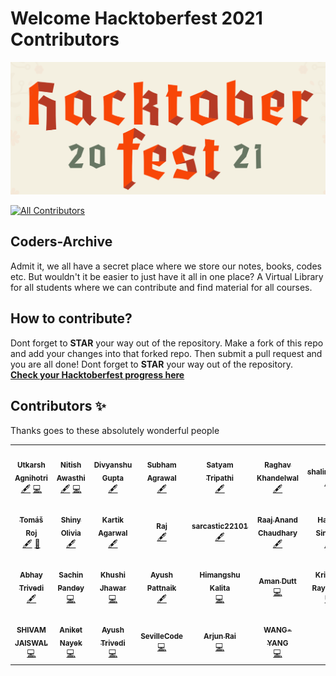 # Welcome Hacktoberfest 2021 Contributors  
<a>[<img src="https://github.com/agniutkarsh/GitHubGraduation-2021/blob/main/Screenshot%202021-09-15%20at%2011.44.40%20AM.png" width="1000px">](https://agniutkarsh.com)</a>
<!-- ALL-CONTRIBUTORS-BADGE:START - Do not remove or modify this section -->
[![All Contributors](https://img.shields.io/badge/all_contributors-27-orange.svg?style=flat-square)](#contributors-)
<!-- ALL-CONTRIBUTORS-BADGE:END -->
## Coders-Archive
Admit it, we all have a secret place where we store our notes, books, codes etc. But wouldn't it be easier to just have it all in one place? A Virtual Library for all students where we can contribute and find material for all courses.

## How to contribute?

Dont forget to **STAR** your way out of the repository. Make a fork of this repo and add your changes into that forked repo. Then submit a pull request and you are all done! Dont forget to **STAR** your way out of the repository.<br>
**[Check your Hacktoberfest progress here](https://hacktoberfest.digitalocean.com/profile)**

## Contributors ✨

Thanks goes to these absolutely wonderful people <!-- ([emoji key](https://allcontributors.org/docs/en/emoji-key)): -->

<!-- ALL-CONTRIBUTORS-LIST:START - Do not remove or modify this section -->
<!-- prettier-ignore-start -->
<!-- markdownlint-disable -->
<table>
  <tr>
    <td align="center"><a href="http://agniutkarsh.com"><img src="https://avatars2.githubusercontent.com/u/30363000?v=4?s=100" width="100px;" alt=""/><br /><sub><b>Utkarsh Agnihotri</b></sub></a><br /><a href="#content-Zenix27" title="Content">🖋</a> <a href="https://github.com/Open-Source-Contributors-IU/coders-archive/commits?author=Zenix27" title="Code">💻</a></td>
    <td align="center"><a href="https://github.com/nitish-awasthi"><img src="https://avatars3.githubusercontent.com/u/61836272?v=4?s=100" width="100px;" alt=""/><br /><sub><b>Nitish Awasthi</b></sub></a><br /><a href="#content-nitish-awasthi" title="Content">🖋</a> <a href="https://github.com/Open-Source-Contributors-IU/coders-archive/commits?author=nitish-awasthi" title="Code">💻</a></td>
    <td align="center"><a href="https://divyanshu799.github.io/myportfolio/"><img src="https://avatars3.githubusercontent.com/u/52619165?v=4?s=100" width="100px;" alt=""/><br /><sub><b>Divyanshu Gupta</b></sub></a><br /><a href="#content-divyanshu799" title="Content">🖋</a></td>
    <td align="center"><a href="https://github.com/subhamagrawal7"><img src="https://avatars0.githubusercontent.com/u/34346812?v=4?s=100" width="100px;" alt=""/><br /><sub><b>Subham Agrawal</b></sub></a><br /><a href="#content-subhamagrawal7" title="Content">🖋</a></td>
    <td align="center"><a href="https://github.com/satyam12345678"><img src="https://avatars2.githubusercontent.com/u/50956927?v=4?s=100" width="100px;" alt=""/><br /><sub><b>Satyam Tripathi</b></sub></a><br /><a href="#content-satyam12345678" title="Content">🖋</a></td>
    <td align="center"><a href="https://github.com/rkraghavkh18"><img src="https://avatars3.githubusercontent.com/u/57208426?v=4?s=100" width="100px;" alt=""/><br /><sub><b>Raghav Khandelwal</b></sub></a><br /><a href="#content-rkraghavkh18" title="Content">🖋</a></td>
    <td align="center"><a href="https://github.com/shalinipal69"><img src="https://avatars1.githubusercontent.com/u/63445999?v=4?s=100" width="100px;" alt=""/><br /><sub><b>shalinipal69</b></sub></a><br /><a href="#content-shalinipal69" title="Content">🖋</a></td>
  </tr>
  <tr>
    <td align="center"><a href="https://github.com/TomasRoj"><img src="https://avatars0.githubusercontent.com/u/42382743?v=4?s=100" width="100px;" alt=""/><br /><sub><b>Tomáš Roj</b></sub></a><br /><a href="#content-TomasRoj" title="Content">🖋</a> <a href="https://github.com/Open-Source-Contributors-IU/coders-archive/commits?author=TomasRoj" title="Documentation">📖</a></td>
    <td align="center"><a href="http://worldcreativelife.wordpress.com"><img src="https://avatars0.githubusercontent.com/u/43174904?v=4?s=100" width="100px;" alt=""/><br /><sub><b>Shiny Olivia</b></sub></a><br /><a href="#content-olivia26" title="Content">🖋</a></td>
    <td align="center"><a href="https://www.kartikagrawal.in/"><img src="https://avatars1.githubusercontent.com/u/57009207?v=4?s=100" width="100px;" alt=""/><br /><sub><b>Kartik Agarwal</b></sub></a><br /><a href="#content-kartikagarwal9" title="Content">🖋</a></td>
    <td align="center"><a href="https://github.com/rajcodeslab"><img src="https://avatars1.githubusercontent.com/u/73049557?v=4?s=100" width="100px;" alt=""/><br /><sub><b>Raj</b></sub></a><br /><a href="#content-rajcodeslab" title="Content">🖋</a></td>
    <td align="center"><a href="https://github.com/sarcastic22101"><img src="https://avatars2.githubusercontent.com/u/44620224?v=4?s=100" width="100px;" alt=""/><br /><sub><b>sarcastic22101</b></sub></a><br /><a href="#content-sarcastic22101" title="Content">🖋</a></td>
    <td align="center"><a href="https://github.com/TechnicallyItsPossible"><img src="https://avatars.githubusercontent.com/u/49406400?v=4?s=100" width="100px;" alt=""/><br /><sub><b>Raaj Anand Chaudhary</b></sub></a><br /><a href="#content-TechnicallyItsPossible" title="Content">🖋</a></td>
    <td align="center"><a href="https://github.com/hardik3008"><img src="https://avatars.githubusercontent.com/u/63361745?v=4?s=100" width="100px;" alt=""/><br /><sub><b>Hardik Singhal</b></sub></a><br /><a href="#content-hardik3008" title="Content">🖋</a></td>
  </tr>
  <tr>
    <td align="center"><a href="https://github.com/AbhayTrivedi"><img src="https://avatars.githubusercontent.com/u/63183752?v=4?s=100" width="100px;" alt=""/><br /><sub><b>Abhay Trivedi</b></sub></a><br /><a href="#content-AbhayTrivedi" title="Content">🖋</a></td>
    <td align="center"><a href="https://skpandey885.me/"><img src="https://avatars.githubusercontent.com/u/78532081?v=4?s=100" width="100px;" alt=""/><br /><sub><b>Sachin Pandey</b></sub></a><br /><a href="https://github.com/Open-Source-Contributors-IU/coders-archive/commits?author=skpandey885" title="Code">💻</a></td>
    <td align="center"><a href="https://github.com/khushijhawar"><img src="https://avatars.githubusercontent.com/u/68249821?v=4?s=100" width="100px;" alt=""/><br /><sub><b>Khushi Jhawar</b></sub></a><br /><a href="https://github.com/Open-Source-Contributors-IU/coders-archive/commits?author=khushijhawar" title="Code">💻</a></td>
    <td align="center"><a href="https://github.com/Ayu10x"><img src="https://avatars.githubusercontent.com/u/76760708?v=4?s=100" width="100px;" alt=""/><br /><sub><b>Ayush Pattnaik</b></sub></a><br /><a href="#content-Ayu10x" title="Content">🖋</a></td>
    <td align="center"><a href="https://ghosling.github.io/website/"><img src="https://avatars.githubusercontent.com/u/51876341?v=4?s=100" width="100px;" alt=""/><br /><sub><b>Himangshu Kalita</b></sub></a><br /><a href="https://github.com/Open-Source-Contributors-IU/coders-archive/commits?author=HimangsKalita" title="Code">💻</a></td>
    <td align="center"><a href="https://www.adgamerx.gq/"><img src="https://avatars.githubusercontent.com/u/48490538?v=4?s=100" width="100px;" alt=""/><br /><sub><b>Aman Dutt</b></sub></a><br /><a href="https://github.com/Open-Source-Contributors-IU/coders-archive/commits?author=adgamerx" title="Code">💻</a></td>
    <td align="center"><a href="https://github.com/bkrayaguru931"><img src="https://avatars.githubusercontent.com/u/79391348?v=4?s=100" width="100px;" alt=""/><br /><sub><b>Krishna Rayaguru </b></sub></a><br /><a href="https://github.com/Open-Source-Contributors-IU/coders-archive/commits?author=bkrayaguru931" title="Code">💻</a></td>
  </tr>
  <tr>
    <td align="center"><a href="https://github.com/shivamjaiswal64"><img src="https://avatars.githubusercontent.com/u/39907285?v=4?s=100" width="100px;" alt=""/><br /><sub><b>SHIVAM JAISWAL</b></sub></a><br /><a href="https://github.com/Open-Source-Contributors-IU/coders-archive/commits?author=shivamjaiswal64" title="Code">💻</a></td>
    <td align="center"><a href="https://github.com/AniketNayek3101"><img src="https://avatars.githubusercontent.com/u/75025634?v=4?s=100" width="100px;" alt=""/><br /><sub><b>Aniket Nayek</b></sub></a><br /><a href="https://github.com/Open-Source-Contributors-IU/coders-archive/commits?author=AniketNayek3101" title="Code">💻</a></td>
    <td align="center"><a href="https://github.com/trivedi-ayush"><img src="https://avatars.githubusercontent.com/u/80770455?v=4?s=100" width="100px;" alt=""/><br /><sub><b>Ayush Trivedi</b></sub></a><br /><a href="https://github.com/Open-Source-Contributors-IU/coders-archive/commits?author=trivedi-ayush" title="Code">💻</a></td>
    <td align="center"><a href="https://github.com/SevilleCode"><img src="https://avatars.githubusercontent.com/u/51100173?v=4?s=100" width="100px;" alt=""/><br /><sub><b>SevilleCode</b></sub></a><br /><a href="https://github.com/Open-Source-Contributors-IU/coders-archive/commits?author=SevilleCode" title="Code">💻</a></td>
    <td align="center"><a href="https://www.linkedin.com/in/arjun-rai-868155191"><img src="https://avatars.githubusercontent.com/u/85013470?v=4?s=100" width="100px;" alt=""/><br /><sub><b>Arjun Rai</b></sub></a><br /><a href="https://github.com/Open-Source-Contributors-IU/coders-archive/commits?author=arjun-rai912" title="Code">💻</a></td>
    <td align="center"><a href="https://twitter.com/WangOnix"><img src="https://avatars.githubusercontent.com/u/52870180?v=4?s=100" width="100px;" alt=""/><br /><sub><b>WANG-YANG</b></sub></a><br /><a href="https://github.com/Open-Source-Contributors-IU/coders-archive/commits?author=wang-ories" title="Code">💻</a></td>
  </tr>
</table>

<!-- markdownlint-restore -->
<!-- prettier-ignore-end -->

<!-- ALL-CONTRIBUTORS-LIST:END -->


